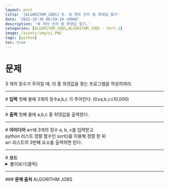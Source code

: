 ```yaml
---
layout: post
title: '[ALGORITHM_JOBS] 8. 세 개의 숫자 중 최댓값 찾기'
date: '2022-10-30 08:59:10 +0900'
description: '세 개의 숫자 중 최댓값 찾기.'
categories: [ALGORITHM_JOBS,ALGORITHM_JOBS - Part.1]
image: /assets/img/aj.PNG
tags: [python]
toc: true
---
```

# <b>문제</b>
3 개의 정수가 주어질 때, 이 중 최댓값을 찾는 프로그램을 작성하여라.
<hr>
# <b>입력</b>
첫째 줄에 3개의 정수a,b,c 가 주어진다. (0≤a,b,c≤10,000)
<hr>
# <b>출력</b>
첫째 줄에 a,b,c 중 최댓값을 출력한다.
<hr>
# <b>아이디어</b>
arr에 3개의 정수 a, b, c를 입력받고<br>
python 리스트 정렬 함수인 sort()를 이용해 정렬 한 뒤<Br>
arr 리스트의 3번째 요소를 출력하면 된다.
<hr>
# <b>코드</b>
<details>
<summary id="summary1">풀이보기(클릭)</summary>
<div markdown="1">

~~~python
arr = list(map(int, input().split()))
arr.sort()
print(arr[2])
~~~
</div>
</details>

<hr>
### <b>문제 출처</b>
ALGORITHM JOBS